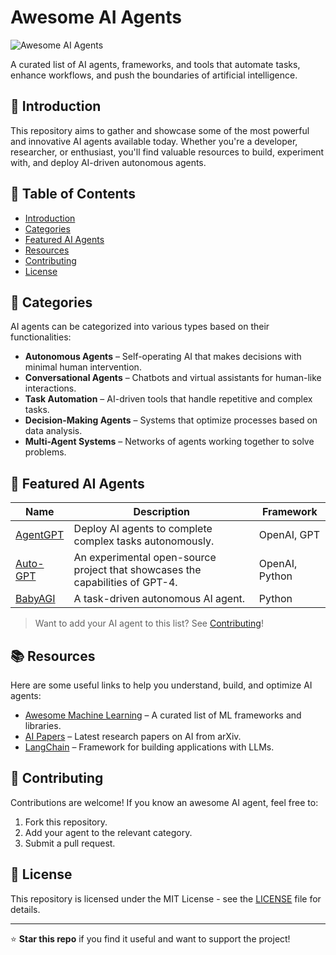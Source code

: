 # Awesome AI Agents

![Awesome AI Agents](https://img.shields.io/badge/Awesome-AI%20Agents-blue.svg) 

A curated list of AI agents, frameworks, and tools that automate tasks, enhance workflows, and push the boundaries of artificial intelligence.

## 🚀 Introduction

This repository aims to gather and showcase some of the most powerful and innovative AI agents available today. Whether you're a developer, researcher, or enthusiast, you'll find valuable resources to build, experiment with, and deploy AI-driven autonomous agents.

## 📌 Table of Contents

- [Introduction](#-introduction)
- [Categories](#-categories)
- [Featured AI Agents](#-featured-ai-agents)
- [Resources](#-resources)
- [Contributing](#-contributing)
- [License](#-license)

## 📂 Categories

AI agents can be categorized into various types based on their functionalities:

- **Autonomous Agents** – Self-operating AI that makes decisions with minimal human intervention.
- **Conversational Agents** – Chatbots and virtual assistants for human-like interactions.
- **Task Automation** – AI-driven tools that handle repetitive and complex tasks.
- **Decision-Making Agents** – Systems that optimize processes based on data analysis.
- **Multi-Agent Systems** – Networks of agents working together to solve problems.

## 🌟 Featured AI Agents

| Name | Description | Framework |
|------|------------|-----------|
| [AgentGPT](https://github.com/reworkd/AgentGPT) | Deploy AI agents to complete complex tasks autonomously. | OpenAI, GPT |
| [Auto-GPT](https://github.com/Torantulino/Auto-GPT) | An experimental open-source project that showcases the capabilities of GPT-4. | OpenAI, Python |
| [BabyAGI](https://github.com/yoheinakajima/babyagi) | A task-driven autonomous AI agent. | Python |

> Want to add your AI agent to this list? See [Contributing](#-contributing)!

## 📚 Resources

Here are some useful links to help you understand, build, and optimize AI agents:

- [Awesome Machine Learning](https://github.com/josephmisiti/awesome-machine-learning) – A curated list of ML frameworks and libraries.
- [AI Papers](https://arxiv.org/list/cs.AI/recent) – Latest research papers on AI from arXiv.
- [LangChain](https://github.com/hwchase17/langchain) – Framework for building applications with LLMs.

## 🤝 Contributing

Contributions are welcome! If you know an awesome AI agent, feel free to:

1. Fork this repository.
2. Add your agent to the relevant category.
3. Submit a pull request.

## 📜 License

This repository is licensed under the MIT License - see the [LICENSE](LICENSE) file for details.

---

⭐ **Star this repo** if you find it useful and want to support the project!

